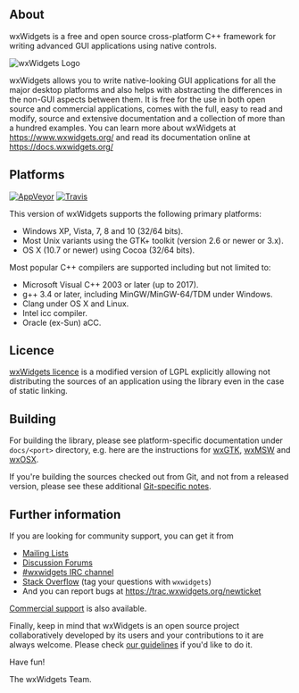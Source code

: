 About
-----

wxWidgets is a free and open source cross-platform C++ framework
for writing advanced GUI applications using native controls.

![wxWidgets Logo](https://www.wxwidgets.org/assets/img/header-logo.png)

wxWidgets allows you to write native-looking GUI applications for
all the major desktop platforms and also helps with abstracting
the differences in the non-GUI aspects between them. It is free
for the use in both open source and commercial applications, comes
with the full, easy to read and modify, source and extensive
documentation and a collection of more than a hundred examples.
You can learn more about wxWidgets at https://www.wxwidgets.org/
and read its documentation online at https://docs.wxwidgets.org/


Platforms
---------

[![AppVeyor](https://img.shields.io/appveyor/ci/wxWidgets/wxWidgets/master.svg?label=Windows)](https://ci.appveyor.com/project/wxWidgets/wxwidgets)
[![Travis](https://img.shields.io/travis/wxWidgets/wxWidgets/master.svg?label=Linux)](https://travis-ci.org/wxWidgets/wxWidgets)

This version of wxWidgets supports the following primary platforms:

- Windows XP, Vista, 7, 8 and 10 (32/64 bits).
- Most Unix variants using the GTK+ toolkit (version 2.6 or newer or 3.x).
- OS X (10.7 or newer) using Cocoa (32/64 bits).

Most popular C++ compilers are supported including but not limited to:

- Microsoft Visual C++ 2003 or later (up to 2017).
- g++ 3.4 or later, including MinGW/MinGW-64/TDM under Windows.
- Clang under OS X and Linux.
- Intel icc compiler.
- Oracle (ex-Sun) aCC.


Licence
-------

[wxWidgets licence](https://github.com/wxWidgets/wxWidgets/blob/master/docs/licence.txt)
is a modified version of LGPL explicitly allowing not distributing the sources
of an application using the library even in the case of static linking.


Building
--------

For building the library, please see platform-specific documentation under
`docs/<port>` directory, e.g. here are the instructions for
[wxGTK](docs/gtk/install.md), [wxMSW](docs/msw/install.md) and
[wxOSX](docs/osx/install.md).

If you're building the sources checked out from Git, and not from a released
version, please see these additional [Git-specific notes](README-GIT.md).


Further information
-------------------

If you are looking for community support, you can get it from

- [Mailing Lists](https://www.wxwidgets.org/support/mailing-lists/)
- [Discussion Forums](https://forums.wxwidgets.org/)
- [#wxwidgets IRC channel](https://www.wxwidgets.org/support/irc/)
- [Stack Overflow](https://stackoverflow.com/questions/tagged/wxwidgets)
  (tag your questions with `wxwidgets`)
- And you can report bugs at https://trac.wxwidgets.org/newticket

[Commercial support](https://www.wxwidgets.org/support/commercial/) is also
available.

Finally, keep in mind that wxWidgets is an open source project collaboratively
developed by its users and your contributions to it are always welcome. Please
check [our guidelines](.github/CONTRIBUTING.md) if you'd like to do it.


Have fun!

The wxWidgets Team.
